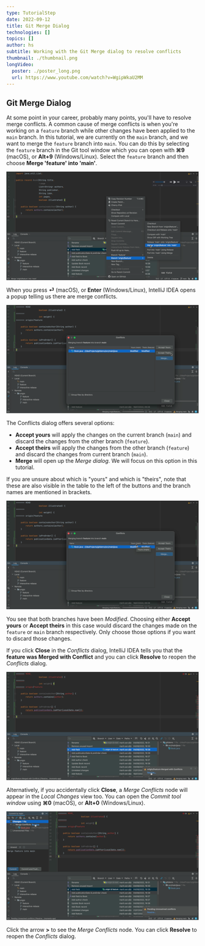 ```yaml
---
type: TutorialStep
date: 2022-09-12
title: Git Merge Dialog
technologies: []
topics: []
author: hs
subtitle: Working with the Git Merge dialog to resolve conflicts
thumbnail: ./thumbnail.png
longVideo:
  poster: ./poster_long.png
  url: https://www.youtube.com/watch?v=WgipWkaU2MM
---
```


## Git Merge Dialog

At some point in your career, probably many points, you'll have to resolve merge conflicts. A common cause of merge conflicts is when you're working on a `feature` branch while other changes have been applied to the `main` branch. In this tutorial, we are currently on the `main` branch, and we want to merge the `feature` branch into `main`. You can do this by selecting the `feature` branch in the Git tool window which you can open with **⌘9** (macOS), or **Alt+9** (Windows/Linux). Select the `feature` branch and then choose **Merge 'feature' into 'main'**.

![Merge feature branch into main IntelliJ IDEA popup](merge-into-main.png)

When you press **⏎** (macOS), or **Enter** (Windows/Linux), IntelliJ IDEA opens a popup telling us there are merge conflicts. 

![IntelliJ IDEA Conflicts dialog popup](conflicts-dialog.png)

The Conflicts dialog offers several options:

- **Accept yours** will apply the changes on the current branch (`main`) and discard the changes from the other branch (`feature`).
- **Accept theirs** will apply the changes from the other branch (`feature`) and discard the changes from current branch (`main`).
- **Merge** will open up the _Merge dialog_. We will focus on this option in this tutorial.

If you are unsure about which is "yours" and which is "theirs", note that these are also visible in the table to the left of the buttons and the branch names are mentioned in brackets. 

![Yours and Theirs in the table headings](yours-theirs.png)

You see that both branches have been _Modified_. Choosing either **Accept yours** or **Accept theirs** in this case would discard the changes made on the `feature` or `main` branch respectively. Only choose those options if you want to discard those changes.

If you click **Close** in the _Conflicts_ dialog, IntelliJ IDEA tells you that the **feature was Merged with Conflict** and you can click **Resolve** to reopen the _Conflicts_ dialog.

![Feature merged with conflict](feature-merged-with-conflict.png)

Alternatively, if you accidentally click **Close**, a _Merge Conflicts_ node will appear in the _Local Changes_ view too. You can open the _Commit tool window_ using **⌘0** (macOS), or **Alt+0** (Windows/Linux).

![Commit tool window file changes](changes-commit-tool-window.png)

Click the arrow **>** to see the _Merge Conflicts_ node. You can click **Resolve** to reopen the _Conflicts_ dialog. 